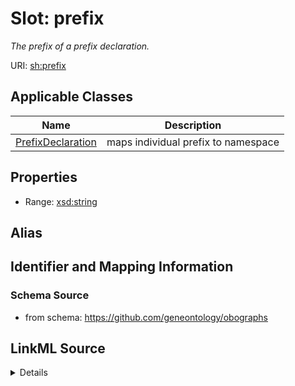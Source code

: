 # Slot: prefix
_The prefix of a prefix declaration._


URI: [sh:prefix](https://w3id.org/shacl/prefix)



<!-- no inheritance hierarchy -->




## Applicable Classes

| Name | Description |
| --- | --- |
[PrefixDeclaration](PrefixDeclaration.md) | maps individual prefix to namespace






## Properties

* Range: [xsd:string](http://www.w3.org/2001/XMLSchema#string)






## Alias




## Identifier and Mapping Information







### Schema Source


* from schema: https://github.com/geneontology/obographs




## LinkML Source

<details>
```yaml
name: prefix
description: The prefix of a prefix declaration.
from_schema: https://github.com/geneontology/obographs
rank: 1000
slot_uri: sh:prefix
alias: prefix
owner: PrefixDeclaration
domain_of:
- PrefixDeclaration
range: string

```
</details>